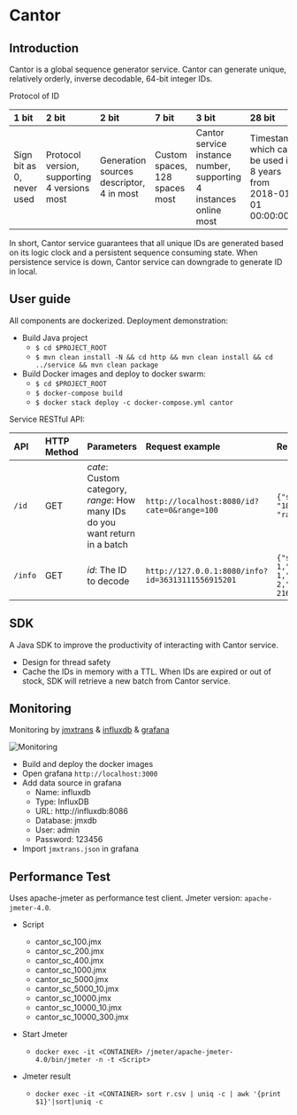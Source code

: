 Cantor
===

## Introduction
Cantor is a global sequence generator service. 
Cantor can generate unique, relatively orderly, inverse decodable, 64-bit integer IDs.

Protocol of ID

| 1 bit | 2 bit | 2 bit | 7 bit | 3 bit | 28 bit | 21 bit |
|:----  |:----  |:----  |:----  |:----  |:------ |:------ |
| Sign bit as 0, never used | Protocol version, supporting 4 versions most | Generation sources descriptor, 4 in most | Custom spaces, 128 spaces most | Cantor service instance number, supporting 4 instances online most | Timestamp, which can be used in 8 years from 2018-01-01 00:00:00 | Sequence, about 13k ids generated per seconds |

In short, Cantor service guarantees that all unique IDs are generated based on its logic clock and a persistent sequence consuming state.
When persistence service is down, Cantor service can downgrade to generate ID in local. 
 
## User guide

All components are dockerized. Deployment demonstration:
- Build Java project
  - `$ cd $PROJECT_ROOT`
  - `$ mvn clean install -N && cd http && mvn clean install && cd ../service && mvn clean package` 
- Build Docker images and deploy to docker swarm:
  - `$ cd $PROJECT_ROOT`
  - `$ docker-compose build`
  - `$ docker stack deploy -c docker-compose.yml cantor`
  
Service RESTful API:

| API | HTTP Method | Parameters | Request example | Return |
|:--- |:----------- |:---------- |:--------------- |:------ |
| `/id` | GET | *cate*: Custom category, *range*: How many IDs do you want return in a batch | `http://localhost:8080/id?cate=0&range=100` | `{"start": "18446744073709551616", "range":"100"}` |
| `/info` | GET | *id*: The ID to decode | `http://127.0.0.1:8080/info?id=36313111556915201` | `{"sequence": 1,"descriptor": 1,"category": 2,"timestamp": 21664133}` |

## SDK

A Java SDK to improve the productivity of interacting with Cantor service.
- Design for thread safety
- Cache the IDs in memory with a TTL. When IDs are expired or out of stock, SDK will retrieve a new batch from Cantor service.

## Monitoring
Monitoring by [jmxtrans](https://github.com/jmxtrans/jmxtrans) & [influxdb](https://github.com/influxdata/influxdb) &
 [grafana](https://github.com/grafana/grafana)

![Monitoring](https://raw.githubusercontent.com/git-hacker/cantor/master/images/monitoring.png)

- Build and deploy the docker images
- Open grafana `http://localhost:3000`
- Add data source in grafana
  - Name: influxdb
  - Type: InfluxDB
  - URL: http://influxdb:8086
  - Database: jmxdb
  - User: admin
  - Password: 123456
- Import `jmxtrans.json` in grafana

## Performance Test
Uses apache-jmeter as performance test client. Jmeter version: `apache-jmeter-4.0`.
  
- Script
  - cantor_sc_100.jmx
  - cantor_sc_200.jmx
  - cantor_sc_400.jmx
  - cantor_sc_1000.jmx
  - cantor_sc_5000.jmx
  - cantor_sc_5000_10.jmx
  - cantor_sc_10000.jmx
  - cantor_sc_10000_10.jmx
  - cantor_sc_10000_300.jmx
  
- Start Jmeter 
  - `docker exec -it <CONTAINER> /jmeter/apache-jmeter-4.0/bin/jmeter -n -t <Script>`

- Jmeter result
  - `docker exec -it <CONTAINER> sort r.csv | uniq -c | awk '{print $1}'|sort|uniq -c`
